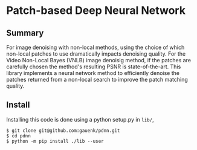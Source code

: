 
Patch-based Deep Neural Network
=====

Summary
-----

For image denoising with non-local methods, using the choice of which non-local patches to use dramatically impacts denoising quality. For the Video Non-Local Bayes (VNLB) image denoisig method, if the patches are carefully chosen the method's resulting PSNR is state-of-the-art. This library implements a neural network method to efficiently denoise the patches returned from a non-local search to improve the patch matching quality. 

Install
----

Installing this code is done using a python setup.py in `lib/`,

```
$ git clone git@github.com:gauenk/pdnn.git
$ cd pdnn
$ python -m pip install ./lib --user
```
